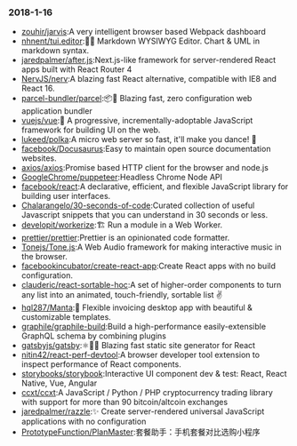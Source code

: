 ### 2018-1-16 
* [zouhir/jarvis](https://github.com//zouhir/jarvis):A very intelligent browser based Webpack dashboard 
* [nhnent/tui.editor](https://github.com//nhnent/tui.editor):🍞📝 Markdown WYSIWYG Editor. Chart & UML in markdown syntax. 
* [jaredpalmer/after.js](https://github.com//jaredpalmer/after.js):Next.js-like framework for server-rendered React apps built with React Router 4 
* [NervJS/nerv](https://github.com//NervJS/nerv):A blazing fast React alternative, compatible with IE8 and React 16. 
* [parcel-bundler/parcel](https://github.com//parcel-bundler/parcel):📦🚀 Blazing fast, zero configuration web application bundler 
* [vuejs/vue](https://github.com//vuejs/vue):🖖 A progressive, incrementally-adoptable JavaScript framework for building UI on the web. 
* [lukeed/polka](https://github.com//lukeed/polka):A micro web server so fast, it'll make you dance! 👯 
* [facebook/Docusaurus](https://github.com//facebook/Docusaurus):Easy to maintain open source documentation websites. 
* [axios/axios](https://github.com//axios/axios):Promise based HTTP client for the browser and node.js 
* [GoogleChrome/puppeteer](https://github.com//GoogleChrome/puppeteer):Headless Chrome Node API 
* [facebook/react](https://github.com//facebook/react):A declarative, efficient, and flexible JavaScript library for building user interfaces. 
* [Chalarangelo/30-seconds-of-code](https://github.com//Chalarangelo/30-seconds-of-code):Curated collection of useful Javascript snippets that you can understand in 30 seconds or less. 
* [developit/workerize](https://github.com//developit/workerize):🏗️ Run a module in a Web Worker. 
* [prettier/prettier](https://github.com//prettier/prettier):Prettier is an opinionated code formatter. 
* [Tonejs/Tone.js](https://github.com//Tonejs/Tone.js):A Web Audio framework for making interactive music in the browser. 
* [facebookincubator/create-react-app](https://github.com//facebookincubator/create-react-app):Create React apps with no build configuration. 
* [clauderic/react-sortable-hoc](https://github.com//clauderic/react-sortable-hoc):A set of higher-order components to turn any list into an animated, touch-friendly, sortable list ✌️ 
* [hql287/Manta](https://github.com//hql287/Manta):🎉 Flexible invoicing desktop app with beautiful & customizable templates. 
* [graphile/graphile-build](https://github.com//graphile/graphile-build):Build a high-performance easily-extensible GraphQL schema by combining plugins 
* [gatsbyjs/gatsby](https://github.com//gatsbyjs/gatsby):⚛️📄🚀 Blazing fast static site generator for React 
* [nitin42/react-perf-devtool](https://github.com//nitin42/react-perf-devtool):A browser developer tool extension to inspect performance of React components. 
* [storybooks/storybook](https://github.com//storybooks/storybook):Interactive UI component dev & test: React, React Native, Vue, Angular 
* [ccxt/ccxt](https://github.com//ccxt/ccxt):A JavaScript / Python / PHP cryptocurrency trading library with support for more than 90 bitcoin/altcoin exchanges 
* [jaredpalmer/razzle](https://github.com//jaredpalmer/razzle):✨ Create server-rendered universal JavaScript applications with no configuration 
* [PrototypeFunction/PlanMaster](https://github.com//PrototypeFunction/PlanMaster):套餐助手：手机套餐对比选购小程序 
